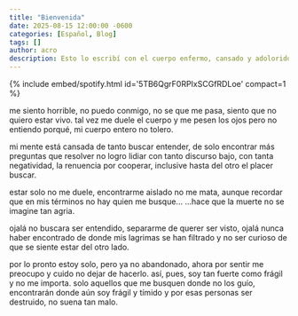 ```yaml
---
title: "Bienvenida"
date: 2025-08-15 12:00:00 -0600
categories: [Español, Blog]
tags: []
author: acro 
description: Esto lo escribí con el cuerpo enfermo, cansado y adolorido 
---
```


{% include embed/spotify.html id='5TB6QgrF0RPIxSCGfRDLoe' compact=1 %}


<div class="poema">
  me siento horrible,
  no puedo conmigo, 
  no se que me pasa, 
  siento que no quiero estar vivo.
  tal vez me duele el cuerpo y me pesen los ojos
  pero no entiendo porqué, mi cuerpo entero no tolero.

  mi mente está cansada de tanto buscar entender,
  de solo encontrar más preguntas que resolver
  no logro lidiar con tanto discurso bajo, con tanta negatividad,
  la renuencia por cooperar,
  inclusive hasta del otro el placer buscar.

  estar solo no me duele,
  encontrarme aislado no me mata,
  aunque recordar que en mis términos no hay quien me busque...
  ...hace que la muerte no se imagine tan agria.

  ojalá no buscara ser entendido,
  separarme de querer ser visto,
  ojalá nunca haber encontrado de donde mis lagrimas se han filtrado
  y no ser curioso de que se siente estar del otro lado.

  por lo pronto estoy solo,
  pero ya no abandonado,
  ahora por sentir me preocupo y cuido no dejar de hacerlo.
  así, pues, soy tan fuerte como frágil y no me importa.
  solo aquellos que me busquen donde no los guío, encontrarán donde aún soy frágil y tímido
  y por esas personas ser destruido, no suena tan malo.
</div>

<!--more-->
